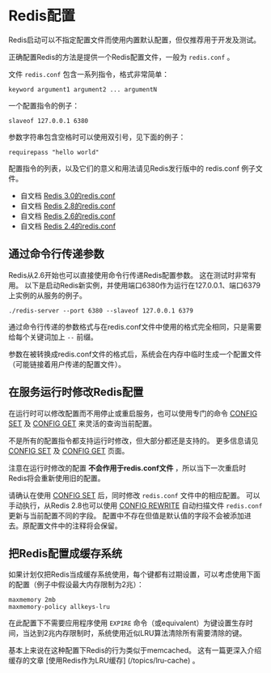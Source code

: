 Redis配置
===

Redis启动可以不指定配置文件而使用内置默认配置，但仅推荐用于开发及测试。

正确配置Redis的方法是提供一个Redis配置文件，一般为 `redis.conf` 。

文件 `redis.conf` 包含一系列指令，格式非常简单：

    keyword argument1 argument2 ... argumentN

一个配置指令的例子：

    slaveof 127.0.0.1 6380

参数字符串包含空格时可以使用双引号，见下面的例子：

    requirepass "hello world"

配置指令的列表，以及它们的意义和用法请见Redis发行版中的 redis.conf 例子文件。

* 自文档 [Redis 3.0的redis.conf](https://raw.githubusercontent.com/antirez/redis/3.0/redis.conf)
* 自文档 [Redis 2.8的redis.conf](https://raw.githubusercontent.com/antirez/redis/2.8/redis.conf)
* 自文档 [Redis 2.6的redis.conf](https://raw.githubusercontent.com/antirez/redis/2.6/redis.conf)
* 自文档 [Redis 2.4的redis.conf](https://raw.githubusercontent.com/antirez/redis/2.4/redis.conf)

通过命令行传递参数
---

Redis从2.6开始也可以直接使用命令行传递Redis配置参数。
这在测试时非常有用。
以下是启动Redis新实例，并使用端口6380作为运行在127.0.0.1、端口6379上实例的从服务的例子。

    ./redis-server --port 6380 --slaveof 127.0.0.1 6379

通过命令行传递的参数格式与在redis.conf文件中使用的格式完全相同，只是需要给每个关键词加上 `--` 前缀。

参数在被转换成redis.conf文件的格式后，系统会在内存中临时生成一个配置文件（可能链接着用户传递的配置文件）。

在服务运行时修改Redis配置
---

在运行时可以修改配置而不用停止或重启服务，也可以使用专门的命令 [CONFIG SET](/commands/config-set) 及 [CONFIG GET](/commands/config-get) 来灵活的查询当前配置。

不是所有的配置指令都支持运行时修改，但大部分都还是支持的。
更多信息请见 [CONFIG SET](/commands/config-set) 及 [CONFIG GET](/commands/config-get) 页面。

注意在运行时修改的配置 **不会作用于redis.conf文件** ，所以当下一次重启时Redis将会重新使用旧的配置。

请确认在使用 [CONFIG SET](/commands/config-set) 后，同时修改 `redis.conf` 文件中的相应配置。
可以手动执行，从Redis 2.8也可以使用 [CONFIG REWRITE](/commands/config-rewrite) 自动扫描文件 `redis.conf` 更新与当前配置不同的字段。
配置中不存在但值是默认值的字段不会被添加进去。原配置文件中的注释将会保留。

把Redis配置成缓存系统
---

如果计划仅把Redis当成缓存系统使用，每个键都有过期设置，可以考虑使用下面的配置（例子中假设最大内存限制为2兆）：

    maxmemory 2mb
    maxmemory-policy allkeys-lru

在此配置下不需要应用程序使用 `EXPIRE` 命令（或equivalent）为键设置生存时间，当达到2兆内存限制时，系统使用近似LRU算法清除所有需要清除的键。

基本上来说在这种配置下Redis的行为类似于memcached。
这有一篇更深入介绍缓存的文章 [使用Redis作为LRU缓存] (/topics/lru-cache) 。
